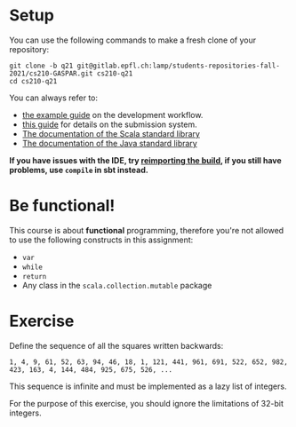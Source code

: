 # Setup

You can use the following commands to make a fresh clone of your repository:

```
git clone -b q21 git@gitlab.epfl.ch:lamp/students-repositories-fall-2021/cs210-GASPAR.git cs210-q21
cd cs210-q21
```

You can always refer to:
  * [the example guide](https://gitlab.epfl.ch/lamp/cs210/blob/master/labs/example-lab.md) on the development workflow.
  * [this guide](https://gitlab.epfl.ch/lamp/cs210/blob/master/labs/grading-and-submission.md) for details on the submission system.
  * [The documentation of the Scala standard library](https://www.scala-lang.org/files/archive/api/2.13.3)
  * [The documentation of the Java standard
    library](https://docs.oracle.com/en/java/javase/15/docs/api/index.html)

**If you have issues with the IDE, try [reimporting the build](https://gitlab.epfl.ch/lamp/cs210/-/blob/master/labs/example-lab.md#ide-features-like-type-on-hover-or-go-to-definition-do-not-work), if you still have problems, use `compile` in sbt instead.**

# Be functional!

This course is about **functional** programming, therefore you're not allowed to use the following
constructs in this assignment:
- `var`
- `while`
- `return`
- Any class in the `scala.collection.mutable` package

# Exercise

Define the sequence of all the squares written backwards:

```
1, 4, 9, 61, 52, 63, 94, 46, 18, 1, 121, 441, 961, 691, 522, 652, 982, 423, 163, 4, 144, 484, 925, 675, 526, ...
```

This sequence is infinite and must be implemented as a lazy list of integers.

For the purpose of this exercise, you should ignore the limitations of 32-bit integers.
